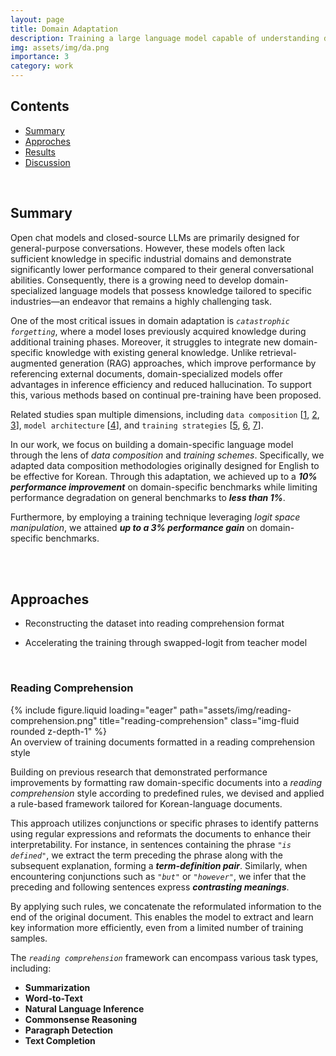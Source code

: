 ```yaml
---
layout: page
title: Domain Adaptation
description: Training a large language model capable of understanding domain-specific task.
img: assets/img/da.png
importance: 3
category: work
---
```


## Contents

- [Summary](#summary)
- [Approches](#approches)
- [Results](#results)
- [Discussion](#discussion)


<br>

## Summary

Open chat models and closed-source LLMs are primarily designed for general-purpose conversations. However, these models often lack sufficient knowledge in specific industrial domains and demonstrate significantly lower performance compared to their general conversational abilities. Consequently, there is a growing need to develop domain-specialized language models that possess knowledge tailored to specific industries—an endeavor that remains a highly challenging task.

One of the most critical issues in domain adaptation is *`catastrophic forgetting`*, where a model loses previously acquired knowledge during additional training phases. Moreover, it struggles to integrate new domain-specific knowledge with existing general knowledge. Unlike retrieval-augmented generation (RAG) approaches, which improve performance by referencing external documents, domain-specialized models offer advantages in inference efficiency and reduced hallucination. To support this, various methods based on continual pre-training have been proposed.

Related studies span multiple dimensions, including `data composition` \[[1](https://arxiv.org/abs/2309.09530), [2](https://arxiv.org/abs/2406.14491), [3](https://arxiv.org/abs/2311.08545)], `model architecture` \[[4](https://arxiv.org/abs/2401.02415)], and `training strategies` \[[5](https://arxiv.org/abs/2403.08763), [6](https://arxiv.org/abs/2406.17245), [7](https://arxiv.org/abs/2406.14833)].

In our work, we focus on building a domain-specific language model through the lens of *data composition* and *training schemes*. Specifically, we adapted data composition methodologies originally designed for English to be effective for Korean. Through this adaptation, we achieved up to a ***10% performance improvement*** on domain-specific benchmarks while limiting performance degradation on general benchmarks to ***less than 1%***.

Furthermore, by employing a training technique leveraging *logit space manipulation*, we attained ***up to a 3% performance gain*** on domain-specific benchmarks.


<br><br>

## Approaches

- Reconstructing the dataset into reading comprehension format

- Accelerating the training through swapped-logit from teacher model

<br>

### Reading Comprehension

<div class="row">
    <div class="col-sm mt-3 mt-md-0">
        {% include figure.liquid loading="eager" path="assets/img/reading-comprehension.png" title="reading-comprehension" class="img-fluid rounded z-depth-1" %}
    </div>
</div>
<div class="caption">
    An overview of training documents formatted in a reading comprehension style
</div>

Building on previous research that demonstrated performance improvements by formatting raw domain-specific documents into a *reading comprehension* style according to predefined rules, we devised and applied a rule-based framework tailored for Korean-language documents.

This approach utilizes conjunctions or specific phrases to identify patterns using regular expressions and reformats the documents to enhance their interpretability. For instance, in sentences containing the phrase *`"is defined"`*, we extract the term preceding the phrase along with the subsequent explanation, forming a ***term-definition pair***. Similarly, when encountering conjunctions such as *`"but"`* or *`"however"`*, we infer that the preceding and following sentences express ***contrasting meanings***.

By applying such rules, we concatenate the reformulated information to the end of the original document. This enables the model to extract and learn key information more efficiently, even from a limited number of training samples.

The *`reading comprehension`* framework can encompass various task types, including:

* **Summarization**
* **Word-to-Text**
* **Natural Language Inference**
* **Commonsense Reasoning**
* **Paragraph Detection**
* **Text Completion**
